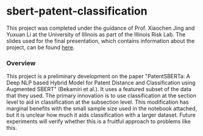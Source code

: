 # sbert-patent-classification

This project was completed under the guidance of Prof. Xiaochen Jing and Yuxuan Li at the University of Illinois 
as part of the Illinois Risk Lab. The slides used for the final presentation, which contains information about the
project, can be found [here](https://docs.google.com/presentation/d/1_rdYpsKrvwUjTKuJ-ne4XYrC1ZzGt6nbH-kBfz_aNzk/edit?usp=sharing).

### Overview

This project is a preliminary development on the paper "PatentSBERTa: A Deep NLP based Hybrid Model for Patent Distance and Classification using Augmented SBERT" (Bekamiri et al.).
It uses a featured subset of the data that they used. The primary innovation is to use classification at the section level to aid in classification at the subsection level. 
This modification has marginal benefits with the small sample size used in the notebook attached, but it is unclear how much it aids classification with a larger dataset.
Future experiments will verify whether this is a fruitful approach to problems like this.
